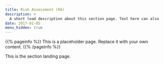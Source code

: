 ```yaml
---
title: Risk Assessment (RA)
description: >
  A short lead description about this section page. Text here can also be **bold** or _italic_ and can even be split over multiple paragraphs.
date: 2017-01-05
menu_hidden: true
---
```

{{% pageinfo %}}
This is a placeholder page. Replace it with your own content.
{{% /pageinfo %}}

This is the section landing page.

